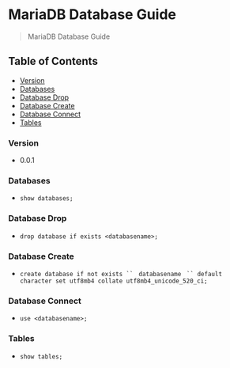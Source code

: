 # MariaDB Database Guide
> MariaDB Database Guide

## Table of Contents
* [Version](#version)
* [Databases](#databases)
* [Database Drop](#database-drop)
* [Database Create](#database-create)
* [Database Connect](#database-connect)
* [Tables](#tables)

### Version
* 0.0.1

### Databases
* `show databases;`

### Database Drop
* `drop database if exists <databasename>;`

### Database Create
* `create database if not exists `` ` `databasename` ` `` default character set utf8mb4 collate utf8mb4_unicode_520_ci;`
  
### Database Connect
* `use <databasename>;`

### Tables
* `show tables;`
